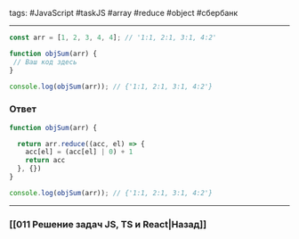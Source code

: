 tags: #JavaScript #taskJS #array #reduce #object #сбербанк 
___

```js
const arr = [1, 2, 3, 4, 4]; // '1:1, 2:1, 3:1, 4:2'

function objSum(arr) {
 // Ваш код здесь
}

console.log(objSum(arr)); // {'1:1, 2:1, 3:1, 4:2'}
```

### Ответ

```js
function objSum(arr) {

  return arr.reduce((acc, el) => {
    acc[el] = (acc[el] | 0) + 1 
    return acc
  }, {})
}

console.log(objSum(arr)); // {'1:1, 2:1, 3:1, 4:2'}
```

___
### [[011 Решение задач JS, TS и React|Назад]]